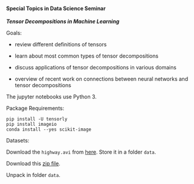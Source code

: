 #### Special Topics in Data Science Seminar

***Tensor Decompositions in Machine Learning***

Goals:

* review different definitions of tensors

* learn about most common types of tensor decompositions

* discuss applications of tensor decompositions in various domains
* overview of recent work on connections between neural networks and tensor decompositions

The jupyter notebooks use Python 3.

Package Requirements:

```
pip install -U tensorly
pip install imageio
conda install --yes scikit-image
```
Datasets:

Download the `highway.avi` from [here](https://github.com/andrewssobral/lrslibrary/blob/master/dataset/highway.avi).
Store it in a folder `data`.

Download this [zip file](https://wiki.helsinki.fi/download/attachments/112438459/yalefaces.zip?version=1&modificationDate=1384502269971&api=v2).

Unpack in folder `data`.
